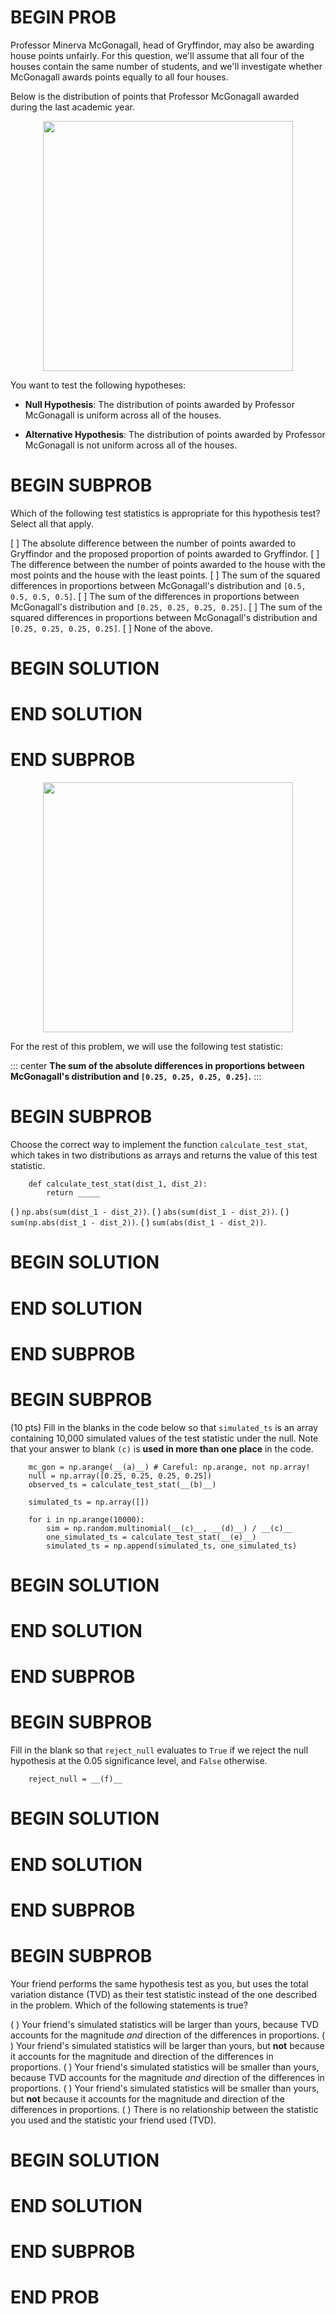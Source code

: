 # BEGIN PROB


Professor Minerva McGonagall, head of Gryffindor, may also be awarding
house points unfairly. For this question, we'll assume that all four of
the houses contain the same number of students, and we'll investigate
whether McGonagall awards points equally to all four houses.

Below is the distribution of points that Professor McGonagall awarded
during the last academic year.


<center><img src='../assets/images/wi25-final/points.png' width=400></center>


You want to test the following hypotheses:

-   **Null Hypothesis**: The distribution of points awarded by Professor
    McGonagall is uniform across all of the houses.

-   **Alternative Hypothesis**: The distribution of points awarded by
    Professor McGonagall is not uniform across all of the houses.

# BEGIN SUBPROB

Which of the following test statistics is appropriate for this
hypothesis test? Select all that apply.

[ ] The absolute difference between the number of points awarded to Gryffindor and the proposed proportion of points awarded to Gryffindor.
[ ] The difference between the number of points awarded to the house with the most points and the house with the least points.
[ ] The sum of the squared differences in proportions between McGonagall's distribution and `[0.5, 0.5, 0.5, 0.5]`.
[ ] The sum of the differences in proportions between McGonagall's distribution and `[0.25, 0.25, 0.25, 0.25]`.
[ ] The sum of the squared differences in proportions between McGonagall's distribution and `[0.25, 0.25, 0.25, 0.25]`.
[ ] None of the above.

# BEGIN SOLUTION

# END SOLUTION

# END SUBPROB

<center><img src='../assets/images/wi25-final/points.png' width=400></center>

For the rest of this problem, we will use the following test statistic:

::: center
**The sum of the absolute differences in proportions between
McGonagall's distribution and `[0.25, 0.25, 0.25, 0.25]`.**
:::

# BEGIN SUBPROB

Choose the correct way to implement the function `calculate_test_stat`,
which takes in two distributions as arrays and returns the value of this
test statistic.

        def calculate_test_stat(dist_1, dist_2):
            return _____

( ) `np.abs(sum(dist_1 - dist_2))`.
( ) `abs(sum(dist_1 - dist_2))`.
( ) `sum(np.abs(dist_1 - dist_2))`. 
( ) `sum(abs(dist_1 - dist_2))`.

# BEGIN SOLUTION

# END SOLUTION

# END SUBPROB

# BEGIN SUBPROB

(10 pts) Fill in the blanks in the code below so that `simulated_ts` is
an array containing 10,000 simulated values of the test statistic under
the null. Note that your answer to blank `(c)` is **used in more than
one place** in the code.

        mc_gon = np.arange(__(a)__) # Careful: np.arange, not np.array!
        null = np.array([0.25, 0.25, 0.25, 0.25])
        observed_ts = calculate_test_stat(__(b)__)

        simulated_ts = np.array([])

        for i in np.arange(10000):
            sim = np.random.multinomial(__(c)__, __(d)__) / __(c)__
            one_simulated_ts = calculate_test_stat(__(e)__)
            simulated_ts = np.append(simulated_ts, one_simulated_ts)


# BEGIN SOLUTION

# END SOLUTION

# END SUBPROB

# BEGIN SUBPROB

Fill in the blank so that `reject_null` evaluates to `True` if we reject
the null hypothesis at the $0.05$ significance level, and `False`
otherwise.

        reject_null = __(f)__


# BEGIN SOLUTION

# END SOLUTION

# END SUBPROB

# BEGIN SUBPROB

Your friend performs the same hypothesis test as you, but uses the total
variation distance (TVD) as their test statistic instead of the one
described in the problem. Which of the following statements is true?

( ) Your friend's simulated statistics will be larger than yours, because TVD accounts for the magnitude *and* direction of the differences in proportions.
( ) Your friend's simulated statistics will be larger than yours, but **not** because it accounts for the magnitude and direction of the differences in proportions.
( ) Your friend's simulated statistics will be smaller than yours, because TVD accounts for the magnitude *and* direction of the differences in proportions.
( ) Your friend's simulated statistics will be smaller than yours, but **not** because it accounts for the magnitude and direction of the differences in proportions.
( ) There is no relationship between the statistic you used and the statistic your friend used (TVD).

# BEGIN SOLUTION

# END SOLUTION

# END SUBPROB

# END PROB